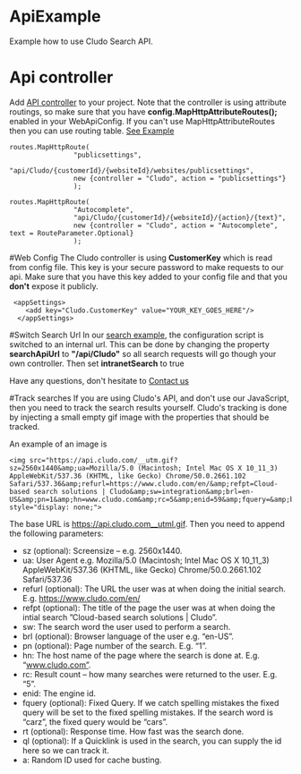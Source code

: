 # ApiExample
Example how to use Cludo Search API.



# Api controller
Add [API controller](ApiExample/ApiExample/Controllers/CludoController.cs) to your project.
Note that the controller is using attribute routings, so make sure that you have  **config.MapHttpAttributeRoutes();** enabled in your WebApiConfig. 
If you can't use MapHttpAttributeRoutes then you can use routing table. [See Example](ApiExample/ApiExample/App_Start/WebApiConfig.cs)

```
routes.MapHttpRoute(
                "publicsettings",
                "api/Cludo/{customerId}/{websiteId}/websites/publicsettings",
                new {controller = "Cludo", action = "publicsettings"}
                );

routes.MapHttpRoute(
                "Autocomplete",
                "api/Cludo/{customerId}/{websiteId}/{action}/{text}",
                new {controller = "Cludo", action = "Autocomplete", text = RouteParameter.Optional}
                );
```
#Web Config
The Cludo controller is using **CustomerKey** which is read from config file. This key is your secure password to make requests to our api. Make sure that you have this key added to your config file and that you **don't** expose it publicly.

```
 <appSettings>
    <add key="Cludo.CustomerKey" value="YOUR_KEY_GOES_HERE"/>
  </appSettings>
```

#Switch Search Url
In our [search example](ApiExample/ApiExample/index.html), the configuration script is switched to an internal url. This can be done by changing the property **searchApiUrl** to **"/api/Cludo"** so all search requests will go though your own controller.
Then set **intranetSearch** to true

Have any questions, don't hesitate to [Contact us](https://www.cludo.com/contact)

#Track searches
If you are using Cludo's API, and don't use our JavaScript, then you need to track the search results yourself. Cludo's tracking is done by injecting a small empty gif image with the properties that should be tracked.

An example of an image is 
```
<img src="https://api.cludo.com/__utm.gif?sz=2560x1440&amp;ua=Mozilla/5.0 (Macintosh; Intel Mac OS X 10_11_3) AppleWebKit/537.36 (KHTML, like Gecko) Chrome/50.0.2661.102 Safari/537.36&amp;refurl=https://www.cludo.com/en/&amp;refpt=Cloud-based search solutions | Cludo&amp;sw=integration&amp;brl=en-US&amp;pn=1&amp;hn=www.cludo.com&amp;rc=5&amp;enid=59&amp;fquery=&amp;ban=0&amp;rt=33&amp;ql=&amp;a=1464598884018" style="display: none;">
```

The base URL is https://api.cludo.com__utml.gif. Then you need to append the following parameters:
* sz (optional): Screensize – e.g. 2560x1440.
* ua: User Agent e.g. Mozilla/5.0 (Macintosh; Intel Mac OS X 10_11_3) AppleWebKit/537.36 (KHTML, like Gecko) Chrome/50.0.2661.102 Safari/537.36
* refurl (optional): The URL the user was at when doing the initial search. E.g. https://www.cludo.com/en/
* refpt (optional): The title of the page the user was at when doing the intial search ”Cloud-based search solutions | Cludo”.
* sw: The search word the user used to perform a search. 
* brl (optional): Browser language of the user e.g. “en-US”.
* pn (optional): Page number of the search. E.g. “1”.
* hn: The host name of the page where the search is done at. E.g. “www.cludo.com”.
* rc: Result count – how many searches were returned to the user. E.g. “5”.
* enid: The engine id.
* fquery (optional): Fixed Query. If we catch spelling mistakes the fixed query will be set to the fixed spelling mistakes. If the search word is “carz”, the fixed query would be “cars”.
* rt (optional): Response time. How fast was the search done.
* ql (optional): If a Quicklink is used in the search, you can supply the id here so we can track it.
* a: Random ID used for cache busting.


